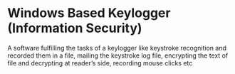 # Windows Based Keylogger (Information Security)
A software fulfilling the tasks of a keylogger like keystroke recognition and recorded them in a file, mailing the keystroke log file, encrypting the text of file and decrypting at reader’s side, recording mouse clicks etc


